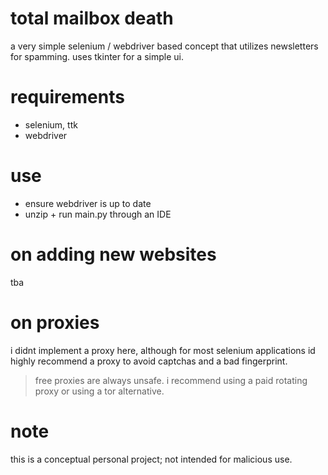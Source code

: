 # total mailbox death

a very simple selenium / webdriver based concept that utilizes newsletters for spamming. uses tkinter for a simple ui. 

# requirements 

* selenium, ttk
* webdriver

# use

* ensure webdriver is up to date
* unzip + run main.py through an IDE

# on adding new websites

tba

# on proxies

i didnt implement a proxy here, although for most selenium applications id highly recommend a proxy to avoid captchas and a bad fingerprint. 
> free proxies are always unsafe. i recommend using a paid rotating proxy or using a tor alternative. 

# note

this is a conceptual personal project; not intended for malicious use. 
